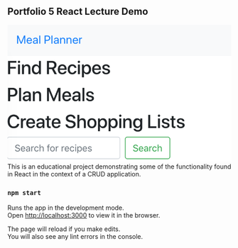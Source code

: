 ## Portfolio 5 React Lecture Demo

![preview image](images/preview.png)<br>
This is an educational project demonstrating some of the functionality found in React in the context of a CRUD application.

### `npm start`

Runs the app in the development mode.<br>
Open [http://localhost:3000](http://localhost:3000) to view it in the browser.

The page will reload if you make edits.<br>
You will also see any lint errors in the console.
